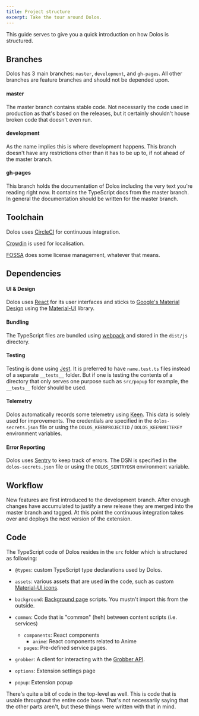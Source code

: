 ```yaml
---
title: Project structure
excerpt: Take the tour around Dolos.
---
```


This guide serves to give you a quick introduction on how Dolos is structured.


## Branches
Dolos has 3 main branches:
`master`, `development`, and `gh-pages`.
All other branches are feature branches and should not be depended upon.

#### master
The master branch contains stable code. Not necessarily the code used
in production as that's based on the releases, but it certainly shouldn't
house broken code that doesn't even run.

#### development
As the name implies this is where development happens. This branch
doesn't have any restrictions other than it has to be up to, if not ahead
of the master branch.

#### gh-pages
This branch holds the documentation of Dolos including the very text you're
reading right now. It contains the TypeScript docs from the master branch.
In general the documentation should be written for the master branch.


## Toolchain
Dolos uses [CircleCI](https://circleci.com/gh/MyAnimeStream) for continuous integration.

[Crowdin](https://crowdin.com/project/dolos) is used for localisation.

[FOSSA](https://app.fossa.io/projects/git%2Bgithub.com%2FMyAnimeStream%2Fdolos) does some
license management, whatever that means.


## Dependencies
#### UI & Design
Dolos uses [React](https://reactjs.org/) for its user interfaces and sticks
to [Google's Material Design](https://material.io/design/)
using the [Material-UI](https://material-ui.com/) library.

#### Bundling
The TypeScript files are bundled using [webpack](https://webpack.js.org/)
and stored in the `dist/js` directory.

#### Testing
Testing is done using [Jest](https://jestjs.io/). It is preferred to have
`name.test.ts` files instead of a separate `__tests__` folder. But if one is
testing the contents of a directory that only serves one purpose such as `src/popup`
for example, the `__tests__` folder should be used.

#### Telemetry
Dolos automatically records some telemetry using [Keen](https://keen.io/).
This data is solely used for improvements. The credentials are specified
in the `dolos-secrets.json` file or using the
`DOLOS_KEENPROJECTID` / `DOLOS_KEENWRITEKEY` environment variables.

#### Error Reporting
Dolos uses [Sentry](https://sentry.io/welcome/) to keep track of errors. The
DSN is specified in the `dolos-secrets.json` file or using the `DOLOS_SENTRYDSN`
environment variable.


## Workflow
New features are first introduced to the development branch.
After enough changes have accumulated to justify a new release they are
merged into the master branch and tagged. At this point the continuous
integration takes over and deploys the next version of the extension.


## Code
The TypeScript code of Dolos resides in the `src` folder which is structured
as following:

- `@types`: custom TypeScript type declarations used by Dolos.

- `assets`: various assets that are used **in** the code, such as
  custom [Material-UI icons](https://material-ui.com/style/icons/).

- `background`: [Background page](https://developer.mozilla.org/en-US/docs/Mozilla/Add-ons/WebExtensions/manifest.json/background)
  scripts. You mustn't import this from the outside.

- `common`: Code that is "common" (heh) between content scripts (i.e. services)
    * `components`: React components
        * `anime`: React components related to Anime
    * `pages`: Pre-defined service pages.

- `grobber`: A client for interacting with the [Grobber API](https://grobber.docs.apiary.io/).

- `options`: Extension settings page

- `popup`: Extension popup

There's quite a bit of code in the top-level as well. This is code that
is usable throughout the entire code base. That's not necessarily saying that
the other parts aren't, but these things were written with that in mind.
